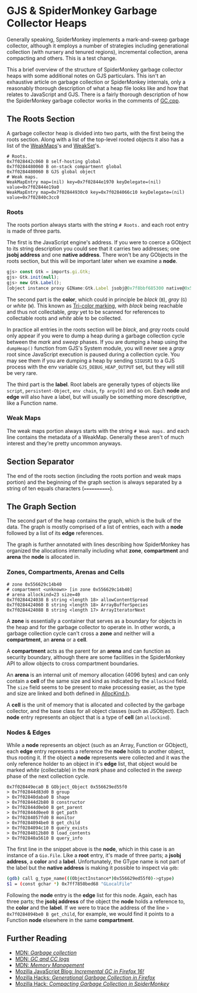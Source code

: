 # GJS & SpiderMonkey Garbage Collector Heaps

Generally speaking, SpiderMonkey implements a mark-and-sweep garbage collector,
although it employs a number of strategies including generational collection
(with nursery and tenured regions), incremental collection, arena compacting and
others. This is a test change.

This a brief overview of the structure of SpiderMonkey garbage collector heaps
with some additional notes on GJS particulars. This isn't an exhaustive article
on garbage collection or SpiderMonkey internals, only a reasonably thorough
description of what a heap file looks like and how that relates to JavaScript
and GJS. There is a fairly thorough description of how the SpiderMonkey garbage
collector works in the comments of [GC.cpp][gc-cpp].

## The Roots Section

A garbage collector heap is divided into two parts, with the first being the
roots section. Along with a list of the top-level rooted objects it also has a
list of the [WeakMaps][weakmap]'s and [WeakSet][weakset]'s.

```
# Roots.
0x7f028442c060 B self-hosting global
0x7f0284480060 B on-stack compartment global
0x7f0284480060 B GJS global object
# Weak maps.
WeakMapEntry map=(nil) key=0x7f02844e1970 keyDelegate=(nil) value=0x7f02844e19a0
WeakMapEntry map=0x7f02844930c0 key=0x7f0284066c10 keyDelegate=(nil) value=0x7f02840c3cc0
```

### Roots

The roots portion always starts with the string `# Roots.` and each root entry
is made of three parts.

The first is the JavaScript engine's address. If you were to coerce a GObject to
its string description you could see that it carries two addresses; one
**jsobj address** and one **native address**. There won't be any GObjects in the
roots section, but this will be important later when we examine a **node**.

```js
gjs> const Gtk = imports.gi.Gtk;
gjs> Gtk.init(null);
gjs> new Gtk.Label();
[object instance proxy GIName:Gtk.Label jsobj@0x7f8bbf685300 native@0x55ca3c97e3b0]
```

The second part is the **color**, which could in principle be *black* (`B`),
*gray* (`G`) or *white* (`W`). This known as [Tri-color marking][tricolor], with
*black* being reachable and thus not collectable, *gray* yet to be scanned for
references to collectable roots and *white* able to be collected.

In practice all entries in the roots section will be *black*, and *gray* roots
could only appear if you were to dump a heap during a garbage collection cycle
between the *mark* and *sweep* phases. If you are dumping a heap using the
`dumpHeap()` function from GJS's System module, you will never see a *gray* root
since JavaScript execution is paused during a collection cycle. You may see them
if you are dumping a heap by sending `SIGUSR1` to a GJS process with the env
variable `GJS_DEBUG_HEAP_OUTPUT` set, but they will still be very rare.

The third part is the **label**. Root labels are generally types of objects like
`script`, `persistent-Object`, `env chain`, `fp argv[0]` and so on. Each
**node** and **edge** will also have a label, but will usually be something more
descriptive, like a Function name.

### Weak Maps

The weak maps portion always starts with the string `# Weak maps.` and each line
contains the metadata of a WeakMap. Generally these aren't of much interest and
they're pretty uncommon anyways.

## Section Separator

The end of the roots section (including the roots portion and weak maps portion)
and the beginning of the graph section is always separated by a string of ten
equals characters (`==========`).

## The Graph Section

The second part of the heap contains the graph, which is the bulk of the data.
The graph is mostly comprised of a list of entries, each with a **node**
followed by a list of its **edge** references.

The graph is further annotated with lines describing how SpiderMonkey has
organized the allocations internally including what **zone**, **compartment**
and **arena** the **node** is allocated in.

### Zones, Compartments, Arenas and Cells

```
# zone 0x556629c14b40
# compartment <unknown> [in zone 0x556629c14b40]
# arena allockind=23 size=40
0x7f0284424038 B string <length 18> allowContentSpread
0x7f0284424060 B string <length 18> ArrayBufferSpecies
0x7f0284424088 B string <length 17> ArrayIteratorNext
```

A **zone** is essentially a container that serves as a boundary for objects in
the heap and for the garbage collector to operate in. In other words, a garbage
collection cycle can't cross a **zone** and neither will a **compartment**, an
**arena** or a **cell**.

A **compartment** acts as the parent for an **arena** and can function as
security boundary, although there are some facilities in the SpiderMonkey API to
allow objects to cross compartment boundaries.

An **arena** is an internal unit of memory allocation (4096 bytes) and can only
contain a **cell** of the same size and kind as indicated by the `allockind`
field. The `size` field seems to be present to make processing easier, as the
type and size are linked and both defined in [AllocKind.h][allockind-h].

A **cell** is the unit of memory that is allocated and collected by the garbage
collector, and the base class for all object classes (such as JSObject). Each
**node** entry represents an object that is a type of **cell** (an `allockind`).

### Nodes & Edges

While a **node** represents an object (such as an Array, Function or GObject),
each **edge** entry represents a reference the **node** holds to another object,
thus rooting it. If the object a **node** represents were collected and it was
the only reference holder to an object in it's **edge** list, that object would
be marked *white* (collectable) in the *mark* phase and collected in the *sweep*
phase of the next collection cycle.

```
0x7f028449eca0 B GObject_Object 0x556629ed55f0
> 0x7f02844d83d0 B group
> 0x7f02840daba0 B shape
> 0x7f02844d2b80 B constructor
> 0x7f02844d0eb0 B get_parent
> 0x7f02844d0ee0 B get_path
> 0x7f0284057fd0 B monitor
> 0x7f0284094be0 B get_child
> 0x7f0284094c10 B query_exists
> 0x7f0284012b80 B load_contents
> 0x7f02840a5610 B query_info
```

The first line in the snippet above is the **node**, which in this case is an
instance of a `Gio.File`. Like a **root** entry, it's made of three parts; a
**jsobj address**, a **color** and a **label**. Unfortunately, the GType name is
not part of the label but the **native address** is making it possible to
inspect via `gdb`:

```sh
(gdb) call g_type_name(((ObjectInstance*)0x556629ed55f0)->gtype)
$1 = (const gchar *) 0x7ff7850bed68 "GLocalFile"
```

Following the **node** entry is the **edge** list for this node. Again, each has
three parts; the **jsobj address** of the object the **node** holds a reference
to, the **color** and the **label**. If we were to trace the address of the
line `> 0x7f0284094be0 B get_child`, for example, we would find it points to a
Function **node** elsewhere in the same **compartment**.

## Further Reading

* [MDN: *Garbage collection*](https://developer.mozilla.org/docs/Mozilla/Projects/SpiderMonkey/Internals/Garbage_collection)
* [MDN: *GC and CC logs*](https://developer.mozilla.org/docs/Mozilla/Performance/GC_and_CC_logs)
* [MDN: *Memory Management*](https://developer.mozilla.org/docs/Web/JavaScript/Memory_Management)
* [Mozilla JavaScript Blog: *Incremental GC in Firefox 16!*](https://blog.mozilla.org/javascript/2012/08/28/incremental-gc-in-firefox-16/)
* [Mozilla Hacks: *Generational Garbage Collection in Firefox*](https://hacks.mozilla.org/2014/09/generational-garbage-collection-in-firefox/)
* [Mozilla Hack: *Compacting Garbage Collection in SpiderMonkey*](https://hacks.mozilla.org/2015/07/compacting-garbage-collection-in-spidermonkey/)

[allockind-h]: https://dxr.mozilla.org/mozilla-central/source/js/src/gc/AllocKind.h
[gc-cpp]: https://dxr.mozilla.org/mozilla-central/source/js/src/gc/GC.cpp
[tricolor]: https://en.wikipedia.org/wiki/Tracing_garbage_collection#Tri-color_marking
[weakmap]: https://developer.mozilla.org/docs/Web/JavaScript/Reference/Global_Objects/WeakMap
[weakset]: https://developer.mozilla.org/docs/Web/JavaScript/Reference/Global_Objects/WeakSet

